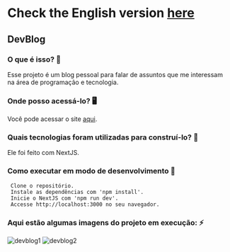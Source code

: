 # Check the English version <a href="README.md"> here</a>

## DevBlog

### O que é isso? 🤔
Esse projeto é um blog pessoal para falar de assuntos que me interessam na área de programação e tecnologia.

### Onde posso acessá-lo? 🖥
Você pode acessar o site <a href='https://devblog-ruan.vercel.app/'>aqui</a>.

### Quais tecnologias foram utilizadas para construí-lo? 🚀
Ele foi feito com NextJS.

### Como executar em modo de desenvolvimento 🏃

     Clone o repositório.
     Instale as dependências com 'npm install'.
     Inicie o NextJS com 'npm run dev'.
     Accesse http://localhost:3000 no seu navegador.
    
### Aqui estão algumas imagens do projeto em execução: ⚡️

![devblog1](https://github.com/RuanEmanuell/devblog/assets/113607857/76b49642-3153-4f61-bafa-44b38ca4bbdb)
![devblog2](https://github.com/RuanEmanuell/devblog/assets/113607857/838ae3be-c6e5-4fc7-beaa-ec7c67069eaf)


